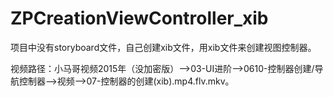 # ZPCreationViewController_xib
项目中没有storyboard文件，自己创建xib文件，用xib文件来创建视图控制器。

视频路径：小马哥视频2015年（没加密版）——>03-UI进阶——>0610-控制器创建/导航控制器——>视频——>07-控制器的创建(xib).mp4.flv.mkv。
